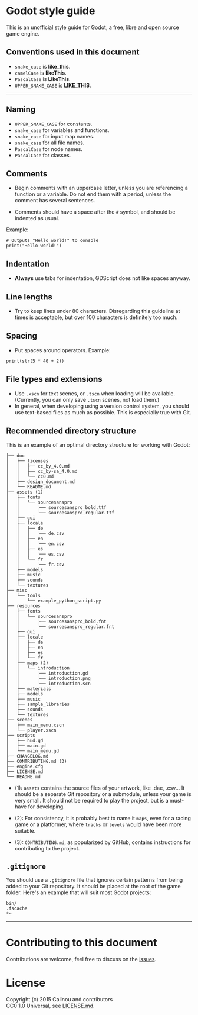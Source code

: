 # Godot style guide

This is an unofficial style guide for [Godot](http://godotengine.org), a free,
libre and open source game engine.

## Conventions used in this document

- `snake_case` is **like_this**.
- `camelCase` is **likeThis**.
- `PascalCase` is **LikeThis**.
- `UPPER_SNAKE_CASE` is **LIKE_THIS**.

___

## Naming

- `UPPER_SNAKE_CASE` for constants.
- `snake_case` for variables and functions.
- `snake_case` for input map names.
- `snake_case` for all file names.
- `PascalCase` for node names.
- `PascalCase` for classes.

## Comments

- Begin comments with an uppercase letter, unless you are referencing a function
  or a variable. Do not end them with a period, unless the comment has several
  sentences.

- Comments should have a space after the `#` symbol, and should be indented as
  usual.

Example:

```gdscript
# Outputs "Hello world!" to console
print("Hello world!")
```

## Indentation

- **Always** use tabs for indentation, GDScript does not like spaces anyway.

## Line lengths

- Try to keep lines under 80 characters. Disregarding this guideline at times is
  acceptable, but over 100 characters is definitely too much.

## Spacing

- Put spaces around operators. Example:

```gdscript
print(str(5 * 40 + 2))
```

## File types and extensions

- Use `.xscn` for text scenes, or `.tscn` when loading will be available.
  (Currently, you can only save `.tscn` scenes, not load them.)
- In general, when developing using a version control system, you should use
  text-based files as much as possible. This is especially true with Git.

## Recommended directory structure

This is an example of an optimal directory structure for working with Godot:

```
├── doc
│   ├── licenses
│   │   ├── cc_by_4.0.md
│   │   ├── cc_by-sa_4.0.md
│   │   └── cc0.md
│   ├── design_document.md
│   └── README.md
├── assets (1)
│   ├── fonts
│   │   └── sourcesanspro
│   │       ├── sourcesanspro_bold.ttf
│   │       └── sourcesanspro_regular.ttf
│   ├── gui
│   ├── locale
│   │   ├── de
│   │   │   └── de.csv
│   │   ├── en
│   │   │   └── en.csv
│   │   ├── es
│   │   │   └── es.csv
│   │   └── fr
│   │       └── fr.csv
│   ├── models
│   ├── music
│   ├── sounds
│   └── textures
├── misc
│   └── tools
│       └── example_python_script.py
├── resources
│   ├── fonts
│   │   └── sourcesanspro
│   │       ├── sourcesanspro_bold.fnt
│   │       └── sourcesanspro_regular.fnt
│   ├── gui
│   ├── locale
│   │   ├── de
│   │   ├── en
│   │   ├── es
│   │   └── fr
│   ├── maps (2)
│   │   └── introduction
│   │       ├── introduction.gd
│   │       ├── introduction.png
│   │       └── introduction.scn
│   ├── materials
│   ├── models
│   ├── music
│   ├── sample_libraries
│   ├── sounds
│   └── textures
├── scenes
│   ├── main_menu.xscn
│   └── player.xscn
├── scripts
│   ├── hud.gd
│   ├── main.gd
│   └── main_menu.gd
├── CHANGELOG.md
├── CONTRIBUTING.md (3)
├── engine.cfg
├── LICENSE.md
└── README.md
```

- (1): `assets` contains the source files of your artwork, like .dae, .csv... It
  should be a separate Git repository or a submodule, unless
  your game is very small. It should not be required to play the project, but is
  a must-have for developing.

- (2): For consistency, it is probably best to name it `maps`, even for a racing
  game or a platformer, where `tracks` or `levels` would have been more
  suitable.

- (3): `CONTRIBUTING.md`, as popularized by GitHub, contains instructions for
  contributing to the project.

## `.gitignore`

You should use a `.gitignore` file that ignores certain patterns from being
added to your Git repository. It should be placed at the root of the game
folder. Here's an example that will suit most Godot projects:

```
bin/
.fscache
*~
```

___

# Contributing to this document

Contributions are welcome, feel free to discuss on the
[issues](https://github.com/Calinou/godot-style-guide/issues).

# License

Copyright (c) 2015 Calinou and contributors  
CC0 1.0 Universal, see [LICENSE.md](LICENSE.md).
